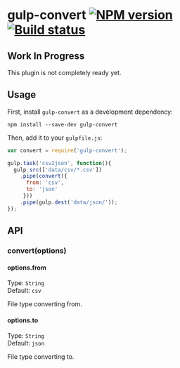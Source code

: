 # gulp-convert [![NPM version][npm-image]][npm-url] [![Build status][build-image]][build-url]

## Work In Progress
This plugin is not completely ready yet.

## Usage

First, install `gulp-convert` as a development dependency:

```shell
npm install --save-dev gulp-convert
```

Then, add it to your `gulpfile.js`:

```javascript
var convert = require('gulp-convert');

gulp.task('csv2json', function(){
  gulp.src(['data/csv/*.csv'])
    .pipe(convert({
      from: 'csv',
      to: 'json'
     }))
    .pipe(gulp.dest('data/json/'));
});
```

## API

### convert(options)

#### options.from
Type: `String`  
Default: `csv`

File type converting from.

#### options.to
Type: `String`  
Default: `json`

File type converting to.

[build-url]: https://github.com/assemble/gulp-convert
[build-image]: https://github.com/assemble/gulp-convert.png
[npm-url]: https://npmjs.org/package/gulp-convert
[npm-image]: https://badge.fury.io/js/gulp-convert.png